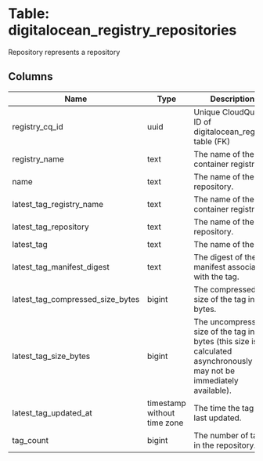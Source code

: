 
# Table: digitalocean_registry_repositories
Repository represents a repository
## Columns
| Name        | Type           | Description  |
| ------------- | ------------- | -----  |
|registry_cq_id|uuid|Unique CloudQuery ID of digitalocean_registry table (FK)|
|registry_name|text|The name of the container registry.|
|name|text|The name of the repository.|
|latest_tag_registry_name|text|The name of the container registry.|
|latest_tag_repository|text|The name of the repository.|
|latest_tag|text|The name of the tag.|
|latest_tag_manifest_digest|text|The digest of the manifest associated with the tag.|
|latest_tag_compressed_size_bytes|bigint|The compressed size of the tag in bytes.|
|latest_tag_size_bytes|bigint|The uncompressed size of the tag in bytes (this size is calculated asynchronously so it may not be immediately available).|
|latest_tag_updated_at|timestamp without time zone|The time the tag was last updated.|
|tag_count|bigint|The number of tags in the repository.|
